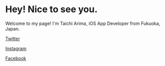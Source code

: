 # Hey! Nice to see you.

Welcome to my page!
I'm Taichi Arima, iOS App Developer from Fukuoka, Japan.

[Twitter](https://twitter.com/youandtaichi)

[Instagram](https://www.instagram.com/youandtaichi/)

[Facebook](https://www.facebook.com/profile.php?id=100009860050102)
